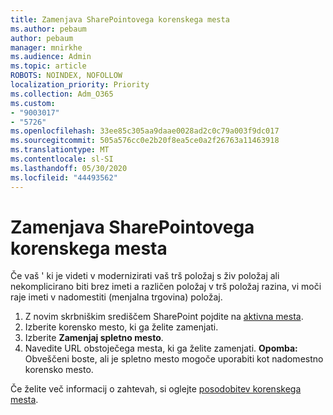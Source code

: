 ```yaml
---
title: Zamenjava SharePointovega korenskega mesta
ms.author: pebaum
author: pebaum
manager: mnirkhe
ms.audience: Admin
ms.topic: article
ROBOTS: NOINDEX, NOFOLLOW
localization_priority: Priority
ms.collection: Adm_O365
ms.custom:
- "9003017"
- "5726"
ms.openlocfilehash: 33ee85c305aa9daae0028ad2c0c79a003f9dc017
ms.sourcegitcommit: 505a576cc0e2b20f8ea5ce0a2f26763a11463918
ms.translationtype: MT
ms.contentlocale: sl-SI
ms.lasthandoff: 05/30/2020
ms.locfileid: "44493562"
---
```

# <a name="replace-the-sharepoint-root-site"></a>Zamenjava SharePointovega korenskega mesta
Če vaš ' ki je videti v modernizirati vaš trš položaj s živ položaj ali nekomplicirano biti brez imeti a različen položaj v trš položaj razina, vi moči raje imeti v nadomestiti (menjalna trgovina) položaj.

1. Z novim skrbniškim središčem SharePoint pojdite na [aktivna mesta](https://admin.microsoft.com/sharepoint?page=siteManagement&modern=true).
2. Izberite korensko mesto, ki ga želite zamenjati.
3. Izberite **Zamenjaj spletno mesto**.
4. Navedite URL obstoječega mesta, ki ga želite zamenjati. **Opomba:** Obveščeni boste, ali je spletno mesto mogoče uporabiti kot nadomestno korensko mesto.

Če želite več informacij o zahtevah, si oglejte [posodobitev korenskega mesta](https://docs.microsoft.com/sharepoint/modern-root-site).